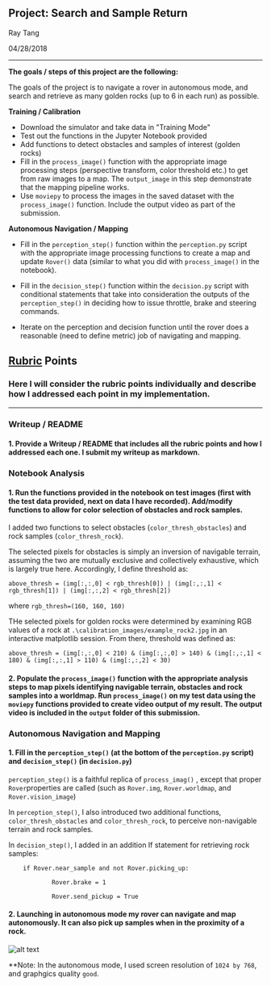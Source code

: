 ## Project: Search and Sample Return
Ray Tang

04/28/2018

---

**The goals / steps of this project are the following:**  

The goals of the project is to navigate a rover in autonomous mode, and search and retrieve as many golden rocks (up to 6 in each run) as possible.

**Training / Calibration**  

* Download the simulator and take data in "Training Mode"
* Test out the functions in the Jupyter Notebook provided
* Add functions to detect obstacles and samples of interest (golden rocks)
* Fill in the `process_image()` function with the appropriate image processing steps (perspective transform, color threshold etc.) to get from raw images to a map.  The `output_image`  in this step demonstrate that the mapping pipeline works.
* Use `moviepy` to process the images in the saved dataset with the `process_image()` function.  Include the output video as part of the submission.

**Autonomous Navigation / Mapping**

* Fill in the `perception_step()` function within the `perception.py` script with the appropriate image processing functions to create a map and update `Rover()` data (similar to what you did with `process_image()` in the notebook). 

* Fill in the `decision_step()` function within the `decision.py` script with conditional statements that take into consideration the outputs of the `perception_step()` in deciding how to issue throttle, brake and steering commands. 

* Iterate on the perception and decision function until the rover does a reasonable (need to define metric) job of navigating and mapping.  

[//]: # (Image References)

[image1]: ./initial.png
[image2]: ./pick.png
[image3]: ./place.png
[image4]: ./drop.png



## [Rubric](https://review.udacity.com/#!/rubrics/916/view) Points
### Here I will consider the rubric points individually and describe how I addressed each point in my implementation.  

---
### Writeup / README

#### 1. Provide a Writeup / README that includes all the rubric points and how I addressed each one. I submit my writeup as markdown.  

### Notebook Analysis
#### 1. Run the functions provided in the notebook on test images (first with the test data provided, next on data I have recorded). Add/modify functions to allow for color selection of obstacles and rock samples.

I added two functions to select obstacles (`color_thresh_obstacles`) and rock samples (`color_thresh_rock`). 

The selected pixels for obstacles is simply an inversion of navigable terrain, assuming the two are mutually exclusive and collectively exhaustive, which is largely true here. Accordingly, I define threshold as: 

`above_thresh = (img[:,:,0] < rgb_thresh[0]) | (img[:,:,1] < rgb_thresh[1]) | (img[:,:,2] < rgb_thresh[2])`

where `rgb_thresh=(160, 160, 160)`

THe selected pixels for golden rocks were determined by examining RGB values of a rock at `.\calibration_images/example_rock2.jpg` in an interactive matplotlib session. From there, threshold was defined as:

`above_thresh = (img[:,:,0] < 210) & (img[:,:,0] > 140) & (img[:,:,1] < 180) & (img[:,:,1] > 110) & (img[:,:,2] < 30)`

#### 2. Populate the `process_image()` function with the appropriate analysis steps to map pixels identifying navigable terrain, obstacles and rock samples into a worldmap.  Run `process_image()` on my test data using the `moviepy` functions provided to create video output of my result. The output video is included in the `output` folder of this submission.

### Autonomous Navigation and Mapping

#### 1. Fill in the `perception_step()` (at the bottom of the `perception.py` script) and `decision_step()` (in `decision.py`) 

`perception_step()` is a faithful replica of `process_imag()` , except that proper `Rover`properties are called (such as `Rover.img`, `Rover.worldmap`, and `Rover.vision_image`)  

In `perception_step()`, I also introduced two additional functions, `color_thresh_obstacles` and `color_thresh_rock`, to perceive non-navigable terrain and rock samples.

In `decision_step()`, I added in an addition If statement for retrieving rock samples:

        if Rover.near_sample and not Rover.picking_up:   

                Rover.brake = 1
        
                Rover.send_pickup = True
          
#### 2. Launching in autonomous mode my rover can navigate and map autonomously. It can also pick up samples when in the proximity of a rock. 

![alt text][image1]

**Note: In the autonomous mode, I used screen resolution of `1024 by 768`, and graphgics quality `good`.


